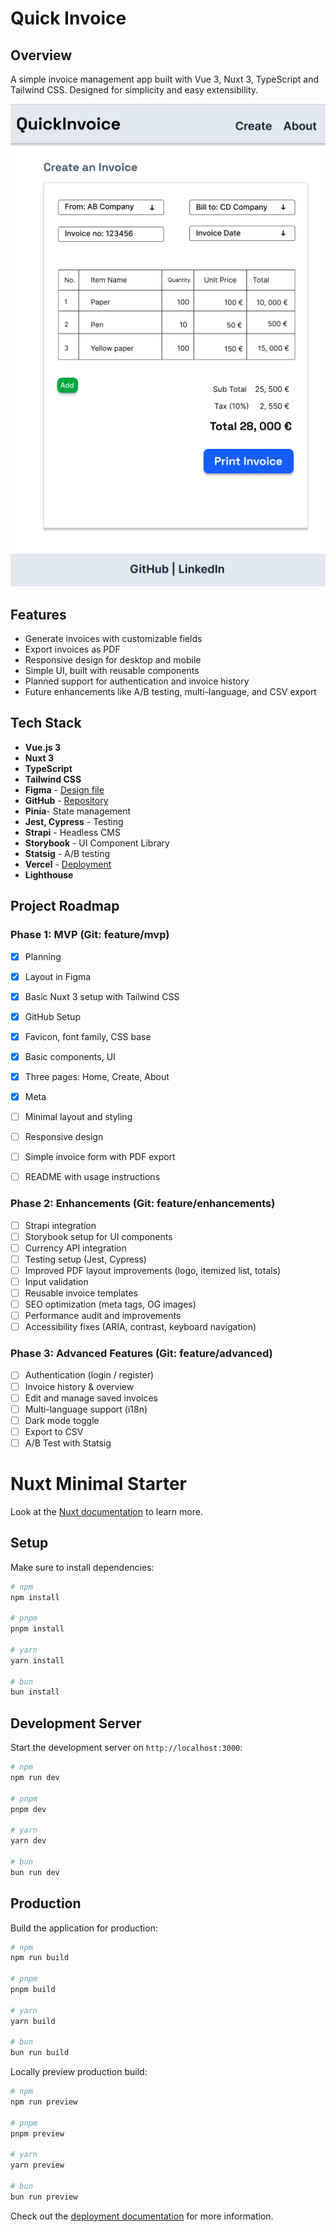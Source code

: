 # Quick Invoice

## Overview
A simple invoice management app built with Vue 3, Nuxt 3, TypeScript and Tailwind CSS.
Designed for simplicity and easy extensibility.

![Quick Invoice Screenshot](public/wireframe-quick-invoice.png)

## Features
- Generate invoices with customizable fields
- Export invoices as PDF
- Responsive design for desktop and mobile
- Simple UI, built with reusable components
- Planned support for authentication and invoice history
- Future enhancements like A/B testing, multi-language, and CSV export

## Tech Stack
- **Vue.js 3**
- **Nuxt 3**
- **TypeScript**
- **Tailwind CSS**
- **Figma** - [Design file](https://www.figma.com/design/buevG8pmnyx6B4U3FwyRVw/QuickInvoice?node-id=0-1&t=7mFtCDF4piA5mxrS-1)
- **GitHub** - [Repository](https://github.com/kizuyoko/quick-invoice)
- **Pinia**- State management
- **Jest, Cypress** - Testing
- **Strapi** - Headless CMS
- **Storybook** - UI Component Library
- **Statsig** - A/B testing
- **Vercel** - [Deployment](https://quick-invoice-eight.vercel.app/)
- **Lighthouse**

## Project Roadmap

### Phase 1: MVP (Git: feature/mvp)
- [x] Planning
- [x] Layout in Figma
- [x] Basic Nuxt 3 setup with Tailwind CSS
- [x] GitHub Setup
- [x] Favicon, font family, CSS base
- [x] Basic components, UI
- [x] Three pages: Home, Create, About
- [x] Meta
- [ ] Minimal layout and styling
- [ ] Responsive design
- [ ] Simple invoice form with PDF export
- [ ] README with usage instructions


### Phase 2: Enhancements (Git: feature/enhancements)
- [ ] Strapi integration
- [ ] Storybook setup for UI components
- [ ] Currency API integration
- [ ] Testing setup (Jest, Cypress)
- [ ] Improved PDF layout improvements (logo, itemized list, totals)
- [ ] Input validation
- [ ] Reusable invoice templates
- [ ] SEO optimization (meta tags, OG images)
- [ ] Performance audit and improvements
- [ ] Accessibility fixes (ARIA, contrast, keyboard navigation)

### Phase 3: Advanced Features (Git: feature/advanced)
- [ ] Authentication (login / register)
- [ ] Invoice history & overview
- [ ] Edit and manage saved invoices
- [ ] Multi-language support (i18n)
- [ ] Dark mode toggle
- [ ] Export to CSV
- [ ] A/B Test with Statsig

# Nuxt Minimal Starter

Look at the [Nuxt documentation](https://nuxt.com/docs/getting-started/introduction) to learn more.

## Setup

Make sure to install dependencies:

```bash
# npm
npm install

# pnpm
pnpm install

# yarn
yarn install

# bun
bun install
```

## Development Server

Start the development server on `http://localhost:3000`:

```bash
# npm
npm run dev

# pnpm
pnpm dev

# yarn
yarn dev

# bun
bun run dev
```

## Production

Build the application for production:

```bash
# npm
npm run build

# pnpm
pnpm build

# yarn
yarn build

# bun
bun run build
```

Locally preview production build:

```bash
# npm
npm run preview

# pnpm
pnpm preview

# yarn
yarn preview

# bun
bun run preview
```

Check out the [deployment documentation](https://nuxt.com/docs/getting-started/deployment) for more information.
